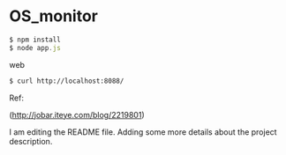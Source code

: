 # OS_monitor

```js
$ npm install
$ node app.js
```

web
```sh
$ curl http://localhost:8088/
```

Ref:

(http://jobar.iteye.com/blog/2219801)


I am editing the README file. Adding some more details about the project description.
